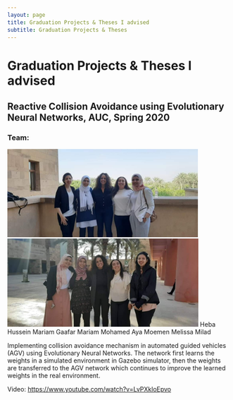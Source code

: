 ```yaml
---
layout: page
title: Graduation Projects & Theses I advised
subtitle: Graduation Projects & Theses
---
```


# Graduation Projects & Theses I advised

## Reactive Collision Avoidance using Evolutionary Neural Networks, AUC, Spring 2020

### Team:
<img src="GPs/AUC20-GANN_Car_1.jpeg" height="200">
<img src="GPs/AUC20-GANN_Car_2.jpeg" height="200">
Heba Hussein
Mariam Gaafar
Mariam Mohamed
Aya Moemen
Melissa Milad


Implementing collision avoidance mechanism in automated guided vehicles (AGV) using Evolutionary Neural Networks. The network first learns the weights in a simulated environment in Gazebo simulator, then the weights are transferred to the AGV network which continues to improve the learned weights in the real environment.

Video: https://www.youtube.com/watch?v=LvPXkloEpvo 
